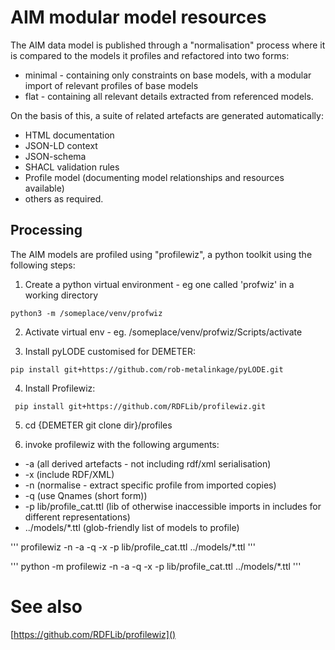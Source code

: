 # AIM modular model resources

The AIM data model is published through a "normalisation" process where it is compared to the models it profiles and refactored into two forms:
* minimal - containing only constraints on base models, with a modular import of relevant profiles of base models
* flat - containing all relevant details extracted from referenced models.

On the basis of this, a suite of related artefacts are generated automatically:

* HTML documentation
* JSON-LD context 
* JSON-schema
* SHACL validation rules
* Profile model (documenting model relationships and resources available)
* others as required.

## Processing

The AIM models are profiled using "profilewiz", a python toolkit using the following steps:

1) Create a python virtual environment - eg one called 'profwiz' in a working directory

```python3 -m /someplace/venv/profwiz```

2) Activate virtual env - eg. /someplace/venv/profwiz/Scripts/activate

3) Install pyLODE customised for DEMETER:

```pip install git+https://github.com/rob-metalinkage/pyLODE.git```

4) Install Profilewiz:

``` pip install git+https://github.com/RDFLib/profilewiz.git```

5) cd {DEMETER git clone dir}/profiles

6) invoke profilewiz with the following arguments:

* 	-a (all derived artefacts - not including rdf/xml serialisation)
* 	-x (include RDF/XML)
* 	-n (normalise - extract specific profile from imported copies)
*	-q (use Qnames (short form))
*	-p lib/profile_cat.ttl (lib of otherwise inaccessible imports in includes for different representations)
*	../models/*.ttl  (glob-friendly list of models to profile)

'''
profilewiz -n -a -q -x -p lib/profile_cat.ttl ../models/*.ttl
'''

'''
python -m profilewiz -n -a -q -x -p lib/profile_cat.ttl ../models/*.ttl
'''


# See also
[https://github.com/RDFLib/profilewiz]()
